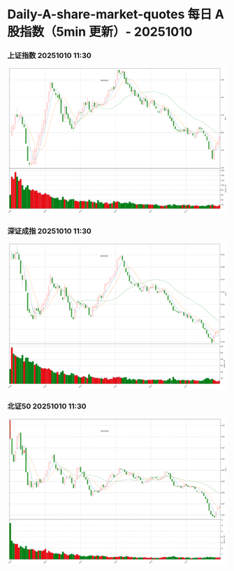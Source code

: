 
# Daily-A-share-market-quotes 每日 A 股指数（5min 更新）- 20251010

### 上证指数 20251010 11:30
![](./fig/2025/10/20251010-sh000001.png)

### 深证成指 20251010 11:30
![](./fig/2025/10/20251010-sz399001.png)

### 北证50 20251010 11:30
![](./fig/2025/10/20251010-bj899050.png)
